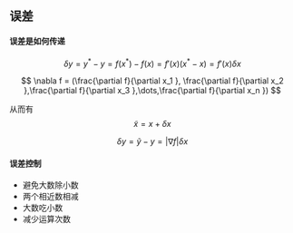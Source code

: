 ## 误差

#### 误差是如何传递

$$
\delta y = y^*-y = f(x^*) -f(x) = f'(x) (x^*-x) = f'(x) \delta x
$$

$$
\nabla f = (\frac{\partial f}{\partial x_1 }, \frac{\partial f}{\partial x_2 },\frac{\partial f}{\partial x_3 },\dots,\frac{\partial f}{\partial x_n })
$$

从而有
$$
\widetilde{x}=  x + \delta x
$$

$$
\delta y = \widetilde{y} -y = |\nabla f| \delta x
$$

#### 误差控制

- 避免大数除小数
- 两个相近数相减
- 大数吃小数
- 减少运算次数